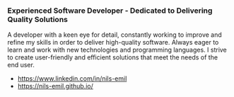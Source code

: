 ### Experienced Software Developer - Dedicated to Delivering Quality Solutions

A developer with a keen eye for detail, constantly working to improve and refine my skills in order to deliver high-quality software. Always eager to learn and work with new technologies and programming languages. I strive to create user-friendly and efficient solutions that meet the needs of the end user.

* https://www.linkedin.com/in/nils-emil
* https://nils-emil.github.io/
